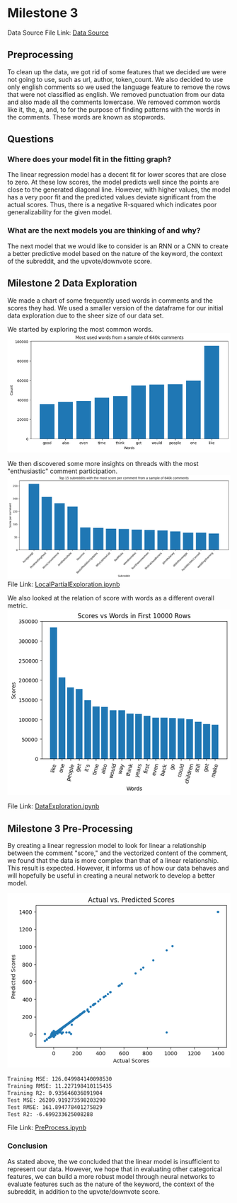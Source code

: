 # Milestone 3
Data Source File Link: [Data Source](https://huggingface.co/datasets/OpenCo7/UpVoteWeb)
## Preprocessing
To clean up the data, we got rid of some features that we decided we were not going to use, such as url, author, token_count.
We also decided to use only english comments so we used the language feature to remove the rows that were not classified as english.
We removed punctuation from our data and also made all the comments lowercase. 
We removed common words like it, the, a, and, to for the purpose of finding patterns with the words in the comments. These words are known as stopwords.

## Questions
### Where does your model fit in the fitting graph?
The linear regression model has a decent fit for lower scores that are close to zero. At these low scores, the model predicts well since the points are close to the generated diagonal line. However, with higher values, the model has a very poor fit and the predicted values deviate significant from the actual scores. Thus, there is a negative R-squared which indicates poor generalizability for the given model.

### What are the next models you are thinking of and why?
The next model that we would like to consider is an RNN or a CNN to create a better predictive model based on the nature of the keyword, the context of the subreddit, and the upvote/downvote score.


## Milestone 2 Data Exploration
We made a chart of some frequently used words in comments and the scores they had. We used a smaller version of the dataframe for our initial data exploration due to the sheer size of our data set.

We started by exploring the most common words.
![word_freq](DataCleaning/graphs/word_frequencies_from_640k_samples.png)

We then discovered some more insights on threads with the most "enthusiastic" comment participation.
![score_per_comment](DataCleaning/graphs/score_per_comment_by_subreddit_from_640k_samples.png)
File Link: [LocalPartialExploration.ipynb](DataCleaning/LocalPartialExploration.ipynb)

We also looked at the relation of score with words as a different overall metric.
![score_and_words](DataCleaning/graphs/score_and_words.png)

File Link: [DataExploration.ipynb](DataCleaning/DataExploration.ipynb)


## Milestone 3 Pre-Processing
By creating a linear regression model to look for linear a relationship between the comment "score," and the vectorized content of the comment, we found that the data is more complex than that of a linear relationship. This result is expected. However, it informs us of how our data behaves and will hopefully be useful in creating a neural network to develop a better model.

![actual_and_predicted_score](DataCleaning/graphs/actual_and_predicted_score.png)

```
Training MSE: 126.049984140098530
Training RMSE: 11.227198410115435
Training R2: 0.935646036891904
Test MSE: 26209.919273598203290
Test RMSE: 161.894778401275829
Test R2: -6.699233625008288
```

File Link: [PreProcess.ipynb](Pre_Processing/PreProcess.ipynb)

### Conclusion
As stated above, the we concluded that the linear model is insufficient to represent our data. However, we hope that in evaluating other categorical features, we can build a more robust model through neural networks to evaluate features such as the nature of the keyword, the context of the subreddit, in addition to the upvote/downvote score.
